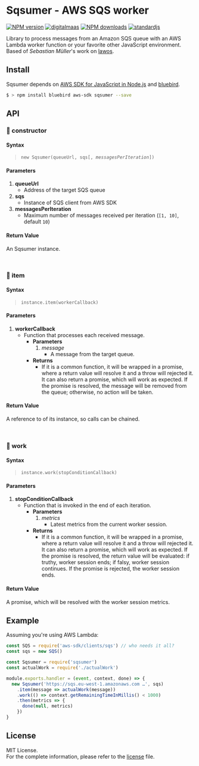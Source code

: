 Sqsumer - AWS SQS worker
========================

[![NPM version][version-badge]][npm-url]
[![digitalmaas][dmaas-badge]][dmaas-url]
[![NPM downloads][downloads-badge]][npm-url]
[![standardjs][standardjs-badge]][standardjs-url]

Library to process messages from an Amazon SQS queue with an AWS Lambda worker function or your favorite other JavaScript environment. Based of _Sebastian Müller_'s work on [lawos][lawos].

## Install

Sqsumer depends on [AWS SDK for JavaScript in Node.js][aws-sdk] and [bluebird][bluebird].

```bash
$ > npm install bluebird aws-sdk sqsumer --save
```

## API

### 🔷 constructor

#### Syntax
> `new Sqsumer(queueUrl, sqs[, `_`messagesPerIteration`_`])`

#### Parameters

1. **queueUrl**
    - Address of the target SQS queue
1. **sqs**
    - Instance of SQS client from AWS SDK
1. **messagesPerIteration**
    - Maximum number of messages received per iteration (`[1, 10]`, default `10`)

#### Return Value
An Sqsumer instance.

     

### 🔷 item

#### Syntax
> `instance.item(workerCallback)`

#### Parameters

1. **workerCallback**
    - Function that processes each received message.
        + **Parameters**
            1. _message_
                * A message from the target queue.
        + **Returns**
            * If it is a common function, it will be wrapped in a promise, where a return value will resolve it and a throw will rejected it. It can also return a promise, which will work as expected. If the promise is resolved, the message will be removed from the queue; otherwise, no action will be taken.

#### Return Value
A reference to of its instance, so calls can be chained.

     

### 🔷 work

#### Syntax
> `instance.work(stopConditionCallback)`

#### Parameters

1. **stopConditionCallback**
    - Function that is invoked in the end of each iteration.
        + **Parameters**
            1. _metrics_
                * Latest metrics from the current worker session.
        + **Returns**
            * If it is a common function, it will be wrapped in a promise, where a return value will resolve it and a throw will rejected it. It can also return a promise, which will work as expected. If the promise is resolved, the return value will be evaluated: if truthy, worker session ends; if falsy, worker session continues. If the promise is rejected, the worker session ends.

#### Return Value
A promise, which will be resolved with the worker session metrics.

## Example

Assuming you're using AWS Lambda:

```javascript
const SQS = require('aws-sdk/clients/sqs') // who needs it all?
const sqs = new SQS()

const Sqsumer = require('sqsumer')
const actualWork = require('./actualWork')

module.exports.handler = (event, context, done) => {
  new Sqsumer('https://sqs.eu-west-1.amazonaws.com …', sqs)
    .item(message => actualWork(message))
    .work(() => context.getRemainingTimeInMillis() < 1000)
    .then(metrics => {
      done(null, metrics)
    })
}
```

## License

MIT License.    
For the complete information, please refer to the [license](./LICENSE) file.


[dmaas-badge]: https://img.shields.io/badge/sponsored%20by-digitalmaas-green.svg?colorB=00CD98&style=flat-square
[dmaas-url]: https://digitalmaas.com/
[version-badge]: https://img.shields.io/npm/v/sqsumer.svg?style=flat-square
[downloads-badge]: https://img.shields.io/npm/dm/sqsumer.svg?style=flat-square
[npm-url]: https://www.npmjs.com/package/sqsumer
[standardjs-badge]: https://img.shields.io/badge/code_style-standardjs-brightgreen.svg?style=flat-square
[standardjs-url]: https://standardjs.com/
[lawos]: https://github.com/sbstjn/lawos
[aws-sdk]: https://aws.amazon.com/sdk-for-node-js/
[bluebird]: http://bluebirdjs.com